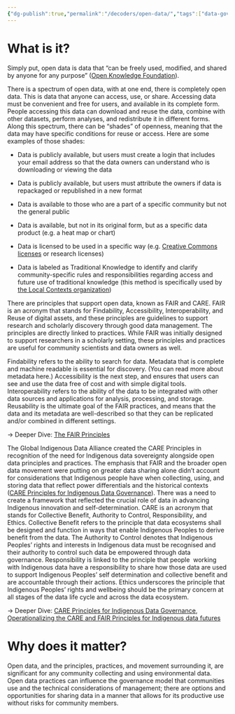 ```yaml
---
{"dg-publish":true,"permalink":"/decoders/open-data/","tags":["data-governance"]}
---
```



# What is it?

Simply put, open data is data that “can be freely used, modified, and shared by anyone for any purpose” ([Open Knowledge Foundation](https://opendefinition.org/)). 

There is a spectrum of open data, with at one end, there is completely open data. This is data that anyone can access, use, or share. Accessing data must be convenient and free for users, and available in its complete form. People accessing this data can download and reuse the data, combine with other datasets, perform analyses, and redistribute it in different forms. Along this spectrum, there can be “shades” of openness, meaning that the data may have specific conditions for reuse or access. Here are some examples of those shades:

- Data is publicly available, but users must create a login that includes your email address so that the data owners can understand who is downloading or viewing the data
    
- Data is publicly available, but users must attribute the owners if data is repackaged or republished in a new format
    
- Data is available to those who are a part of a specific community but not the general public
    
- Data is available, but not in its original form, but as a specific data product (e.g. a heat map or chart)
    
- Data is licensed to be used in a specific way (e.g. [Creative Commons licenses](https://creativecommons.org/share-your-work/cclicenses/) or research licenses)
    
- Data is labeled as Traditional Knowledge to identify and clarify community-specific rules and responsibilities regarding access and future use of traditional knowledge (this method is specifically used by [the Local Contexts organization](https://localcontexts.org/))
    

  

There are principles that support open data, known as FAIR and CARE. FAIR is an acronym that stands for Findability, Accessibility, Interoperability, and Reuse of digital assets, and these principles are guidelines to support research and scholarly discovery through good data management. The principles are directly linked to practices. While FAIR was initially designed to support researchers in a scholarly setting, these principles and practices are useful for community scientists and data owners as well. 

  

Findability refers to the ability to search for data. Metadata that is complete and machine readable is essential for discovery. (You can read more about metadata here.) Accessibility is the next step, and ensures that users can see and use the data free of cost and with simple digital tools. Interoperability refers to the ability of the data to be integrated with other data sources and applications for analysis, processing, and storage. Reusability is the ultimate goal of the FAIR practices, and means that the data and its metadata are well-described so that they can be replicated and/or combined in different settings.

→ Deeper Dive: [The FAIR Principles](https://www.go-fair.org/fair-principles/)

  

The Global Indigenous Data Alliance created the CARE Principles in recognition of the need for Indigenous data sovereignty alongside open data principles and practices. The emphasis that FAIR and the broader open data movement were putting on greater data sharing alone didn’t account for considerations that Indigenous people have when collecting, using, and storing data that reflect power differentials and the historical contexts ([CARE Principles for Indigenous Data Governance](https://static1.squarespace.com/static/5d3799de845604000199cd24/t/6397b363b502ff481fce6baf/1670886246948/CARE%2BPrinciples_One%2BPagers%2BFINAL_Oct_17_2019.pdf)). There was a need to create a framework that reflected the crucial role of data in advancing Indigenous innovation and self-determination. CARE is an acronym that stands for Collective Benefit, Authority to Control, Responsibility, and Ethics. Collective Benefit refers to the principle that data ecosystems shall be designed and function in ways that enable Indigenous Peoples to derive benefit from the data. The Authority to Control denotes that Indigenous Peoples’ rights and interests in Indigenous data must be recognised and their authority to control such data be empowered through data governance. Responsibility is linked to the principle that people  working with Indigenous data have a responsibility to share how those data are used to support Indigenous Peoples’ self determination and collective benefit and are accountable through their actions. Ethics underscores the principle that Indigenous Peoples’ rights and wellbeing should be the primary concern at all stages of the data life cycle and across the data ecosystem.

→ Deeper Dive: [CARE Principles for Indigenous Data Governance](https://static1.squarespace.com/static/5d3799de845604000199cd24/t/6397b363b502ff481fce6baf/1670886246948/CARE%2BPrinciples_One%2BPagers%2BFINAL_Oct_17_2019.pdf), [Operationalizing the CARE and FAIR Principles for Indigenous data futures](https://www.nature.com/articles/s41597-021-00892-0)

  
  

# Why does it matter? 

Open data, and the principles, practices, and movement surrounding it, are significant for any community collecting and using environmental data. Open data practices can influence the governance model that communities use and the technical considerations of management; there are options and opportunities for sharing data in a manner that allows for its productive use without risks for community members.

  
